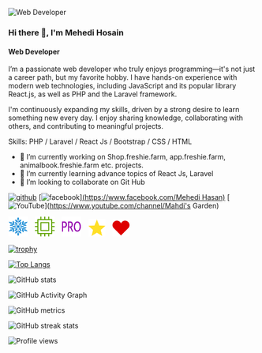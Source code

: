 ![Web Developer](https://scontent.fdac1-1.fna.fbcdn.net/v/t39.30808-6/319367173_1530673130784447_5420900661872725313_n.jpg?stp=dst-jpg_s960x960&_nc_cat=106&ccb=1-7&_nc_sid=e3f864&_nc_eui2=AeF9UZsqWu29igR2PS0Ga22dWSX9R0bk7D5ZJf1HRuTsPj5ofz1Nmcs3-pK3vdLPFykmE_YAi2Cq5RYlSgYty6w4&_nc_ohc=IZUSMidBLl4AX_2h6fl&_nc_zt=23&_nc_ht=scontent.fdac1-1.fna&oh=00_AfBlMhiiWyH3B9wAoBvmil17uQwpBCPFd5dcIvzlkts8gQ&oe=64E1DD1A)

### Hi there 👋, I'm Mehedi Hosain
#### Web Developer


I’m a passionate web developer who truly enjoys programming—it's not just a career path, but my favorite hobby. I have hands-on experience with modern web technologies, including JavaScript and its popular library React.js, as well as PHP and the Laravel framework.

I'm continuously expanding my skills, driven by a strong desire to learn something new every day. I enjoy sharing knowledge, collaborating with others, and contributing to meaningful projects.


Skills:  PHP / Laravel / React Js / Bootstrap / CSS / HTML

- 🔭 I’m currently working on Shop.freshie.farm, app.freshie.farm, animalbook.freshie.farm etc. projects. 
- 🌱 I’m currently learning advance topics of React Js, Laravel 
- 👯 I’m looking to collaborate on Git Hub 


[<img src='https://cdn.jsdelivr.net/npm/simple-icons@3.0.1/icons/github.svg' alt='github' height='40'>](https://github.com/mahdi839)  [<img src='https://cdn.jsdelivr.net/npm/simple-icons@3.0.1/icons/facebook.svg' alt='facebook' height='40'>][(https://www.facebook.com/Mehedi Hasan)](https://www.facebook.com/profile.php?id=100011947547478)  [<img src='https://cdn.jsdelivr.net/npm/simple-icons@3.0.1/icons/youtube.svg' alt='YouTube' height='40'>](https://www.youtube.com/channel/Mahdi's Garden)  

<a href='https://archiveprogram.github.com/'><img src='https://raw.githubusercontent.com/acervenky/animated-github-badges/master/assets/acbadge.gif' width='40' height='40'></a> <a href='https://docs.github.com/en/developers'><img src='https://raw.githubusercontent.com/acervenky/animated-github-badges/master/assets/devbadge.gif' width='40' height='40'></a> <a href='https://github.com/pricing'><img src='https://raw.githubusercontent.com/acervenky/animated-github-badges/master/assets/pro.gif' width='40' height='40'></a> <a href='https://stars.github.com/'><img src='https://raw.githubusercontent.com/acervenky/animated-github-badges/master/assets/starbadge.gif' width='35' height='35'></a> <a href='https://docs.github.com/en/github/supporting-the-open-source-community-with-github-sponsors'><img src='https://raw.githubusercontent.com/acervenky/animated-github-badges/master/assets/sponsorbadge.gif' width='35' height='35'></a> 

[![trophy](https://github-profile-trophy.vercel.app/?username=mahdi839)](https://github.com/ryo-ma/github-profile-trophy)

[![Top Langs](https://github-readme-stats.vercel.app/api/top-langs/?username=mahdi839)](https://github.com/anuraghazra/github-readme-stats)

![GitHub stats](https://github-readme-stats.vercel.app/api?username=mahdi839&show_icons=true&count_private=true)  

![GitHub Activity Graph](https://activity-graph.herokuapp.com/graph?username=mahdi839)  

![GitHub metrics](https://metrics.lecoq.io/mahdi839)  

![GitHub streak stats](https://streak-stats.demolab.com/?user=mahdi839)  

![Profile views](https://gpvc.arturio.dev/mahdi839)  

